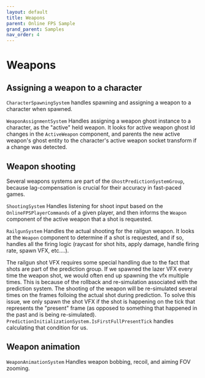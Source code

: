 ```yaml
---
layout: default
title: Weapons
parent: Online FPS Sample
grand_parent: Samples
nav_order: 4
---
```


# Weapons

## Assigning a weapon to a character
`CharacterSpawningSystem` handles spawning and assigning a weapon to a character when spawned.

`WeaponAssignmentSystem` Handles assigning a weapon ghost instance to a character, as the "active" held weapon. It looks for active weapon ghost Id changes in the `ActiveWeapon` component, and parents the new active weapon's ghost entity to the character's active weapon socket transform if a change was detected.

## Weapon shooting
Several weapons systems are part of the `GhostPredictionSystemGroup`, because lag-compensation is crucial for their accuracy in fast-paced games.

`ShootingSystem` Handles listening for shoot input based on the `OnlineFPSPlayerCommands` of a given player, and then informs the `Weapon` component of the active weapon that a shot is requested.

`RailgunSystem` Handles the actual shooting for the railgun weapon. It looks at the `Weapon` component to determine if a shot is requested, and if so, handles all the firing logic (raycast for shot hits, apply damage, handle firing rate, spawn VFX, etc....).

The railgun shot VFX requires some special handling due to the fact that shots are part of the prediction group. If we spawned the lazer VFX every time the weapon shot, we would often end up spawning the vfx multiple times. This is because of the rollback and re-simulation associated with the prediction system. The shooting of the weapon will be re-simulated several times on the frames folloing the actual shot during prediction. To solve this issue, we only spawn the shot VFX if the shot is happening on the tick that represents the "present" frame (as opposed to something that happened in the past and is being re-simulated). `PredictionInitializationSystem.IsFirstFullPresentTick` handles calculating that condition for us.

## Weapon animation
`WeaponAnimationSystem` Handles weapon bobbing, recoil, and aiming FOV zooming.